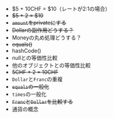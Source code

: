 - $5 + 10CHF = $10（レートが2:1の場合）
- ~~$5 * 2 = $10~~
- ~~`amount`をprivateにする~~
- ~~Dollarの副作用どうする？~~
- Moneyの丸め処理どうする？
- ~~equals()~~
- hashCode()
- nullとの等価性比較
- 他のオブジェクトとの等価性比較
- ~~5CHF * 2 = 10CHF~~
- `Dollar`と`Franc`の重複
- ~~`equals`の一般化~~
- `times`の一般化
- ~~`Franc`と`Dollar`を比較する~~
- 通貨の概念
